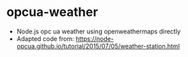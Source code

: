 # opcua-weather
+ Node.js opc ua weather using openweathermaps directly
+ Adapted code from: https://node-opcua.github.io/tutorial/2015/07/05/weather-station.html
